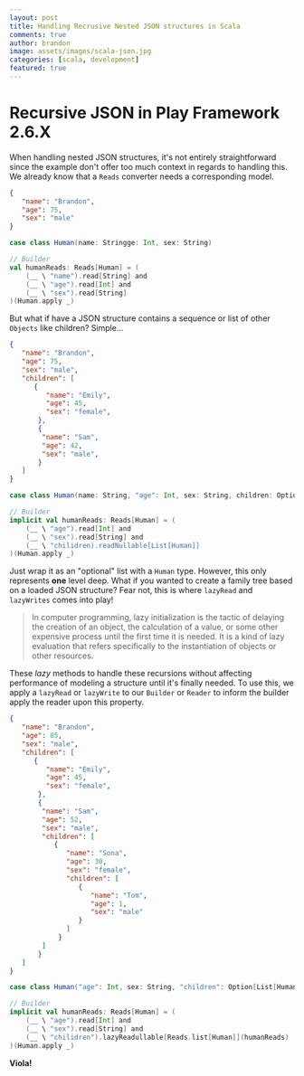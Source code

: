 ```yaml
---
layout: post
title: Handling Recrusive Nested JSON structures in Scala
comments: true
author: brandon
image: assets/images/scala-json.jpg
categories: [scala, development]
featured: true
---
```


# Recursive JSON in Play Framework 2.6.X
When handling nested JSON structures, it's not entirely straightforward since the example don't offer too much context in regards to handling this.
We already know that a `Reads` converter needs a corresponding model.

```json
{
   "name": "Brandon",
   "age": 75,
   "sex": "male"
}
```

```scala
case class Human(name: Stringge: Int, sex: String)

// Builder
val humanReads: Reads[Human] = (
    (__ \ "name").read[String] and
    (__ \ "age").read[Int] and
    (__ \ "sex").read[String]
)(Human.apply _)
```

But what if have a JSON structure contains a sequence or list of other `Objects` like children? Simple...

```json
{
   "name": "Brandon",
   "age": 75,
   "sex": "male",
   "children": [
      {
         "name": "Emily",
         "age": 45,
         "sex": "female",
       },
       {
        "name": "Sam",
        "age": 42,
        "sex": "male",
       }
   ]
}
```

```scala
case class Human(name: String, "age": Int, sex: String, children: Option[List[Human]])

// Builder
implicit val humanReads: Reads[Human] = (
    (__ \ "age").read[Int] and
    (__ \ "sex").read[String] and
    (__ \ "chilidren).readNullable[List[Human]]
)(Human.apply _)
```

Just wrap it as an "optional" list with a `Human` type. However, this only represents __one__ level deep.
What if you wanted to create a family tree based on a loaded JSON structure? Fear not, this is where `lazyRead` and `lazyWrites` comes into play!

> In computer programming, lazy initialization is the tactic of delaying the creation of an object, the calculation of a value, or some other expensive process until the first time it is needed. It is a kind of lazy evaluation that refers specifically to the instantiation of objects or other resources.

These *lazy* methods to handle these recursions without affecting performance of modeling a structure until it's finally needed.
To use this, we apply a `lazyRead` or `lazyWrite` to our `Builder` or `Reader` to inform the builder apply the reader upon this property.


```json
{
   "name": "Brandon",
   "age": 85,
   "sex": "male",
   "children": [
      {
         "name": "Emily",
         "age": 45,
         "sex": "female",
       },
       {
        "name": "Sam",
        "age": 52,
        "sex": "male",
        "children": [
           {
              "name": "Sona",
              "age": 30,
              "sex": "female",
              "children": [
                 {
                    "name": "Tom",
                    "age": 1,
                    "sex": "male"
                 }
              ]
            }
        ]
       }
   ]
}
```

```scala
case class Human("age": Int, sex: String, "children": Option[List[Human]])

// Builder
implicit val humanReads: Reads[Human] = (
    (__ \ "age").read[Int] and
    (__ \ "sex").read[String] and
    (__ \ "chilidren").lazyReadullable[Reads.list[Human]](humanReads)
)(Human.apply _)
```

**Viola!**

